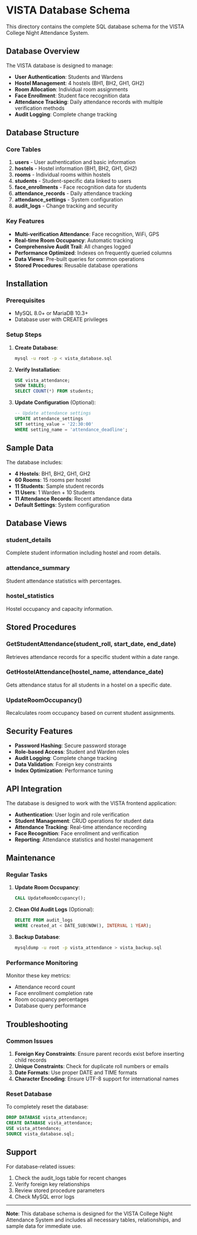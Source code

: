 # VISTA Database Schema

This directory contains the complete SQL database schema for the VISTA College Night Attendance System.

## Database Overview

The VISTA database is designed to manage:
- **User Authentication**: Students and Wardens
- **Hostel Management**: 4 hostels (BH1, BH2, GH1, GH2)
- **Room Allocation**: Individual room assignments
- **Face Enrollment**: Student face recognition data
- **Attendance Tracking**: Daily attendance records with multiple verification methods
- **Audit Logging**: Complete change tracking

## Database Structure

### Core Tables

1. **users** - User authentication and basic information
2. **hostels** - Hostel information (BH1, BH2, GH1, GH2)
3. **rooms** - Individual rooms within hostels
4. **students** - Student-specific data linked to users
5. **face_enrollments** - Face recognition data for students
6. **attendance_records** - Daily attendance tracking
7. **attendance_settings** - System configuration
8. **audit_logs** - Change tracking and security

### Key Features

- **Multi-verification Attendance**: Face recognition, WiFi, GPS
- **Real-time Room Occupancy**: Automatic tracking
- **Comprehensive Audit Trail**: All changes logged
- **Performance Optimized**: Indexes on frequently queried columns
- **Data Views**: Pre-built queries for common operations
- **Stored Procedures**: Reusable database operations

## Installation

### Prerequisites
- MySQL 8.0+ or MariaDB 10.3+
- Database user with CREATE privileges

### Setup Steps

1. **Create Database**:
   ```bash
   mysql -u root -p < vista_database.sql
   ```

2. **Verify Installation**:
   ```sql
   USE vista_attendance;
   SHOW TABLES;
   SELECT COUNT(*) FROM students;
   ```

3. **Update Configuration** (Optional):
   ```sql
   -- Update attendance settings
   UPDATE attendance_settings 
   SET setting_value = '22:30:00' 
   WHERE setting_name = 'attendance_deadline';
   ```

## Sample Data

The database includes:

- **4 Hostels**: BH1, BH2, GH1, GH2
- **60 Rooms**: 15 rooms per hostel
- **11 Students**: Sample student records
- **11 Users**: 1 Warden + 10 Students
- **11 Attendance Records**: Recent attendance data
- **Default Settings**: System configuration

## Database Views

### student_details
Complete student information including hostel and room details.

### attendance_summary
Student attendance statistics with percentages.

### hostel_statistics
Hostel occupancy and capacity information.

## Stored Procedures

### GetStudentAttendance(student_roll, start_date, end_date)
Retrieves attendance records for a specific student within a date range.

### GetHostelAttendance(hostel_name, attendance_date)
Gets attendance status for all students in a hostel on a specific date.

### UpdateRoomOccupancy()
Recalculates room occupancy based on current student assignments.

## Security Features

- **Password Hashing**: Secure password storage
- **Role-based Access**: Student and Warden roles
- **Audit Logging**: Complete change tracking
- **Data Validation**: Foreign key constraints
- **Index Optimization**: Performance tuning

## API Integration

The database is designed to work with the VISTA frontend application:

- **Authentication**: User login and role verification
- **Student Management**: CRUD operations for student data
- **Attendance Tracking**: Real-time attendance recording
- **Face Recognition**: Face enrollment and verification
- **Reporting**: Attendance statistics and hostel management

## Maintenance

### Regular Tasks

1. **Update Room Occupancy**:
   ```sql
   CALL UpdateRoomOccupancy();
   ```

2. **Clean Old Audit Logs** (Optional):
   ```sql
   DELETE FROM audit_logs 
   WHERE created_at < DATE_SUB(NOW(), INTERVAL 1 YEAR);
   ```

3. **Backup Database**:
   ```bash
   mysqldump -u root -p vista_attendance > vista_backup.sql
   ```

### Performance Monitoring

Monitor these key metrics:
- Attendance record count
- Face enrollment completion rate
- Room occupancy percentages
- Database query performance

## Troubleshooting

### Common Issues

1. **Foreign Key Constraints**: Ensure parent records exist before inserting child records
2. **Unique Constraints**: Check for duplicate roll numbers or emails
3. **Date Formats**: Use proper DATE and TIME formats
4. **Character Encoding**: Ensure UTF-8 support for international names

### Reset Database

To completely reset the database:
```sql
DROP DATABASE vista_attendance;
CREATE DATABASE vista_attendance;
USE vista_attendance;
SOURCE vista_database.sql;
```

## Support

For database-related issues:
1. Check the audit_logs table for recent changes
2. Verify foreign key relationships
3. Review stored procedure parameters
4. Check MySQL error logs

---

**Note**: This database schema is designed for the VISTA College Night Attendance System and includes all necessary tables, relationships, and sample data for immediate use.
